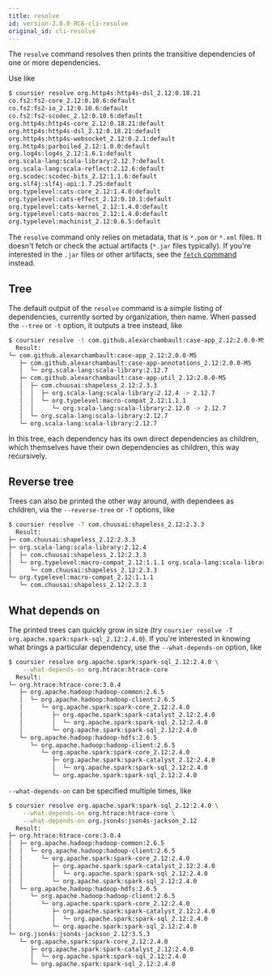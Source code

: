```yaml
---
title: resolve
id: version-2.0.0-RC6-cli-resolve
original_id: cli-resolve
---
```


The `resolve` command resolves then prints the transitive dependencies of one
or more dependencies.

Use like
```bash
$ coursier resolve org.http4s:http4s-dsl_2.12:0.18.21
co.fs2:fs2-core_2.12:0.10.6:default
co.fs2:fs2-io_2.12:0.10.6:default
co.fs2:fs2-scodec_2.12:0.10.6:default
org.http4s:http4s-core_2.12:0.18.21:default
org.http4s:http4s-dsl_2.12:0.18.21:default
org.http4s:http4s-websocket_2.12:0.2.1:default
org.http4s:parboiled_2.12:1.0.0:default
org.log4s:log4s_2.12:1.6.1:default
org.scala-lang:scala-library:2.12.7:default
org.scala-lang:scala-reflect:2.12.6:default
org.scodec:scodec-bits_2.12:1.1.6:default
org.slf4j:slf4j-api:1.7.25:default
org.typelevel:cats-core_2.12:1.4.0:default
org.typelevel:cats-effect_2.12:0.10.1:default
org.typelevel:cats-kernel_2.12:1.4.0:default
org.typelevel:cats-macros_2.12:1.4.0:default
org.typelevel:machinist_2.12:0.6.5:default
```

The `resolve` command only relies on metadata, that is `*.pom` or `*.xml` files.
It doesn't fetch or check the actual artifacts (`*.jar` files typically).
If you're interested in the `.jar` files or other artifacts, see the
[`fetch` command](cli-fetch.md) instead.

## Tree

The default output of the `resolve` command is a simple listing of dependencies,
currently sorted by organization, then name. When passed the `--tree` or `-t`
option, it outputs a tree instead, like
```bash
$ coursier resolve -t com.github.alexarchambault:case-app_2.12:2.0.0-M5
  Result:
└─ com.github.alexarchambault:case-app_2.12:2.0.0-M5
   ├─ com.github.alexarchambault:case-app-annotations_2.12:2.0.0-M5
   │  └─ org.scala-lang:scala-library:2.12.7
   ├─ com.github.alexarchambault:case-app-util_2.12:2.0.0-M5
   │  ├─ com.chuusai:shapeless_2.12:2.3.3
   │  │  ├─ org.scala-lang:scala-library:2.12.4 -> 2.12.7
   │  │  └─ org.typelevel:macro-compat_2.12:1.1.1
   │  │     └─ org.scala-lang:scala-library:2.12.0 -> 2.12.7
   │  └─ org.scala-lang:scala-library:2.12.7
   └─ org.scala-lang:scala-library:2.12.7
```

In this tree, each dependency has its own direct dependencies as children, which
themselves have their own dependencies as children, this way recursively.

## Reverse tree

Trees can also be printed the other way around, with dependees as children, via
the `--reverse-tree` or `-T` options, like
```bash
$ coursier resolve -T com.chuusai:shapeless_2.12:2.3.3
  Result:
├─ com.chuusai:shapeless_2.12:2.3.3
├─ org.scala-lang:scala-library:2.12.4
│  ├─ com.chuusai:shapeless_2.12:2.3.3
│  └─ org.typelevel:macro-compat_2.12:1.1.1 org.scala-lang:scala-library:2.12.0 -> 2.12.4
│     └─ com.chuusai:shapeless_2.12:2.3.3
└─ org.typelevel:macro-compat_2.12:1.1.1
   └─ com.chuusai:shapeless_2.12:2.3.3
```

## What depends on

The printed trees can quickly grow in size (try `coursier resolve -T org.apache.spark:spark-sql_2.12:2.4.0`). If you're interested in knowing what brings a
particular dependency, use the `--what-depends-on` option, like
```bash
$ coursier resolve org.apache.spark:spark-sql_2.12:2.4.0 \
    --what-depends-on org.htrace:htrace-core
  Result:
└─ org.htrace:htrace-core:3.0.4
   ├─ org.apache.hadoop:hadoop-common:2.6.5
   │  └─ org.apache.hadoop:hadoop-client:2.6.5
   │     └─ org.apache.spark:spark-core_2.12:2.4.0
   │        ├─ org.apache.spark:spark-catalyst_2.12:2.4.0
   │        │  └─ org.apache.spark:spark-sql_2.12:2.4.0
   │        └─ org.apache.spark:spark-sql_2.12:2.4.0
   └─ org.apache.hadoop:hadoop-hdfs:2.6.5
      └─ org.apache.hadoop:hadoop-client:2.6.5
         └─ org.apache.spark:spark-core_2.12:2.4.0
            ├─ org.apache.spark:spark-catalyst_2.12:2.4.0
            │  └─ org.apache.spark:spark-sql_2.12:2.4.0
            └─ org.apache.spark:spark-sql_2.12:2.4.0
```

`--what-depends-on` can be specified multiple times, like
```bash
$ coursier resolve org.apache.spark:spark-sql_2.12:2.4.0 \
    --what-depends-on org.htrace:htrace-core \
    --what-depends-on org.json4s:json4s-jackson_2.12
  Result:
├─ org.htrace:htrace-core:3.0.4
│  ├─ org.apache.hadoop:hadoop-common:2.6.5
│  │  └─ org.apache.hadoop:hadoop-client:2.6.5
│  │     └─ org.apache.spark:spark-core_2.12:2.4.0
│  │        ├─ org.apache.spark:spark-catalyst_2.12:2.4.0
│  │        │  └─ org.apache.spark:spark-sql_2.12:2.4.0
│  │        └─ org.apache.spark:spark-sql_2.12:2.4.0
│  └─ org.apache.hadoop:hadoop-hdfs:2.6.5
│     └─ org.apache.hadoop:hadoop-client:2.6.5
│        └─ org.apache.spark:spark-core_2.12:2.4.0
│           ├─ org.apache.spark:spark-catalyst_2.12:2.4.0
│           │  └─ org.apache.spark:spark-sql_2.12:2.4.0
│           └─ org.apache.spark:spark-sql_2.12:2.4.0
└─ org.json4s:json4s-jackson_2.12:3.5.3
   └─ org.apache.spark:spark-core_2.12:2.4.0
      ├─ org.apache.spark:spark-catalyst_2.12:2.4.0
      │  └─ org.apache.spark:spark-sql_2.12:2.4.0
      └─ org.apache.spark:spark-sql_2.12:2.4.0
```
